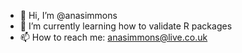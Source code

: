 - 👋 Hi, I’m @anasimmons
- 🌱 I’m currently learning how to validate R packages
- 📫 How to reach me: anasimmons@live.co.uk

<!---
anasimmons/anasimmons is a ✨ special ✨ repository because its `README.md` (this file) appears on your GitHub profile.
You can click the Preview link to take a look at your changes.
- 💞️ I’m looking to collaborate on ...
- 👀 I’m interested in ...
--->
